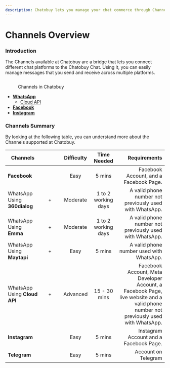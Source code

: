 ```yaml
---
description: Chatobuy lets you manage your chat commerce through Channels.
---
```


# Channels Overview

### Introduction

The Channels available at Chatobuy are a bridge that lets you connect different chat platforms to the Chatobuy Chat. Using it, you can easily manage messages that you send and receive across multiple platforms.

<figure><img src="https://files.gitbook.com/v0/b/gitbook-x-prod.appspot.com/o/spaces%2FhElFPtMZjXYjDDMBT5q2%2Fuploads%2FblMUqX9YxGqx3N87MLal%2FChannels%20Window%20in%20RUM%20Work.png?alt=media&#x26;token=3e1245b9-5e54-4ba4-8558-3e6eb46b1096" alt=""><figcaption><p>Channels in Chatobuy</p></figcaption></figure>

* [**WhatsApp**](https://github.com/rampwin/rampwin-gitbook-docs/blob/main/broken-reference/README.md)
  * [Cloud API](cloud-api.md)
* [**Facebook**](facebook-integration.md)
* [**Instagram**](instagram-integration.md)

### Channels Summary

By looking at the following table, you can understand more about the Channels supported at Chatobuy.

<table><thead><tr><th width="149">Channels</th><th width="171" align="center"></th><th width="112" align="center">Difficulty</th><th align="center">Time Needed</th><th width="247" align="right">Requirements</th></tr></thead><tbody><tr><td><strong>Facebook</strong></td><td align="center"><img src="https://files.gitbook.com/v0/b/gitbook-x-prod.appspot.com/o/spaces%2FhElFPtMZjXYjDDMBT5q2%2Fuploads%2FinpWYYDtAmqdIPvNMlZi%2FFB%20Logo.png?alt=media&#x26;token=63e6d4bb-19ed-49be-8810-a05d4ef67b22" alt="" data-size="original"></td><td align="center">Easy</td><td align="center">5 mins</td><td align="right">Facebook Account, and a Facebook Page.</td></tr><tr><td>WhatsApp Using <strong>360dialog</strong></td><td align="center"><img src="https://files.gitbook.com/v0/b/gitbook-x-prod.appspot.com/o/spaces%2FhElFPtMZjXYjDDMBT5q2%2Fuploads%2FeRe5vfNVkHxJumysZM9O%2FWhatsApp%20Logo.png?alt=media&#x26;token=d18a08d8-8d2c-4653-83a4-91a9d1bf4692" alt="" data-size="original">+<img src="https://files.gitbook.com/v0/b/gitbook-x-prod.appspot.com/o/spaces%2FhElFPtMZjXYjDDMBT5q2%2Fuploads%2F40mZbAJKI8ftsWvmHXvi%2F360dialog%20Logo.png?alt=media&#x26;token=ebaab140-c436-4d5a-b3e2-fbcc27cceafd" alt="" data-size="original"></td><td align="center">Moderate</td><td align="center">1 to 2 working days</td><td align="right">A valid phone number not previously used with WhatsApp.</td></tr><tr><td>WhatsApp Using <strong>Emma</strong></td><td align="center"><img src="https://files.gitbook.com/v0/b/gitbook-x-prod.appspot.com/o/spaces%2FhElFPtMZjXYjDDMBT5q2%2Fuploads%2FeRe5vfNVkHxJumysZM9O%2FWhatsApp%20Logo.png?alt=media&#x26;token=d18a08d8-8d2c-4653-83a4-91a9d1bf4692" alt="">+<img src="https://files.gitbook.com/v0/b/gitbook-x-prod.appspot.com/o/spaces%2FhElFPtMZjXYjDDMBT5q2%2Fuploads%2FyvsZX3nVK1XBvBrGMe7a%2Femma%20logo.png?alt=media&#x26;token=ab435007-7107-496b-80de-cf40225defbc" alt=""></td><td align="center">Moderate</td><td align="center">1 to 2 working days</td><td align="right">A valid phone number not previously used with WhatsApp.</td></tr><tr><td>WhatsApp Using <strong>Maytapi</strong></td><td align="center"><img src="https://files.gitbook.com/v0/b/gitbook-x-prod.appspot.com/o/spaces%2FhElFPtMZjXYjDDMBT5q2%2Fuploads%2FeRe5vfNVkHxJumysZM9O%2FWhatsApp%20Logo.png?alt=media&#x26;token=d18a08d8-8d2c-4653-83a4-91a9d1bf4692" alt="">+<img src="https://files.gitbook.com/v0/b/gitbook-x-prod.appspot.com/o/spaces%2FhElFPtMZjXYjDDMBT5q2%2Fuploads%2FzxE2RfnaCV1HUsg4u01K%2FMaytapi%20Logo.png?alt=media&#x26;token=ba9b2041-433d-494d-9d69-4a0d768b3c28" alt=""></td><td align="center">Easy</td><td align="center">5 mins</td><td align="right">A valid phone number used with WhatsApp.</td></tr><tr><td>WhatsApp Using <strong>Cloud API</strong></td><td align="center"><img src="https://files.gitbook.com/v0/b/gitbook-x-prod.appspot.com/o/spaces%2FhElFPtMZjXYjDDMBT5q2%2Fuploads%2FeRe5vfNVkHxJumysZM9O%2FWhatsApp%20Logo.png?alt=media&#x26;token=d18a08d8-8d2c-4653-83a4-91a9d1bf4692" alt="">+<img src="https://files.gitbook.com/v0/b/gitbook-x-prod.appspot.com/o/spaces%2FhElFPtMZjXYjDDMBT5q2%2Fuploads%2FqZ5y5DrNNbOPhCCLYtdY%2FCloud%20API%20Logo.png?alt=media&#x26;token=608c0e7d-9816-49f8-aeb9-4ceba38a46ac" alt=""></td><td align="center">Advanced</td><td align="center">15 - 30 mins</td><td align="right">Facebook Account, Meta Developer Account, a Facebook Page, live website and a valid phone number not previously used with WhatsApp.</td></tr><tr><td><strong>Instagram</strong></td><td align="center"><img src="https://files.gitbook.com/v0/b/gitbook-x-prod.appspot.com/o/spaces%2FhElFPtMZjXYjDDMBT5q2%2Fuploads%2F9xj2T3m6iburMdCY4Owl%2FInsta%20Logo.png?alt=media&#x26;token=735fe7ca-749e-4dcb-ab21-af39bfd0ef52" alt="" data-size="line"></td><td align="center">Easy</td><td align="center">5 mins</td><td align="right">Instagram Account and a Facebook Page.</td></tr><tr><td><strong>Telegram</strong></td><td align="center"><img src="https://files.gitbook.com/v0/b/gitbook-x-prod.appspot.com/o/spaces%2FhElFPtMZjXYjDDMBT5q2%2Fuploads%2FXqbCA7CaY5XQIzeKCW3F%2FTelegram%20Logo.png?alt=media&#x26;token=fa25300c-411f-4aae-9202-aaaffb8b2225" alt="" data-size="line"></td><td align="center">Easy</td><td align="center">5 mins</td><td align="right">Account on Telegram</td></tr></tbody></table>
